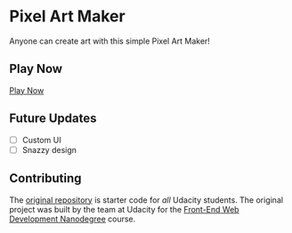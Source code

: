 # Pixel Art Maker
Anyone can create art with this simple Pixel Art Maker!

## Play Now
[Play Now](https://samsonloftin.github.io/pixel-art-maker/)

## Future Updates
- [ ] Custom UI
- [ ] Snazzy design

## Contributing
The [original repository](https://github.com/udacity/project-pixel-art-maker-starter) is starter code for _all_ Udacity students. The original project was built by the team at Udacity for the [Front-End Web Development Nanodegree](https://www.udacity.com/course/front-end-web-developer-nanodegree--nd001) course.